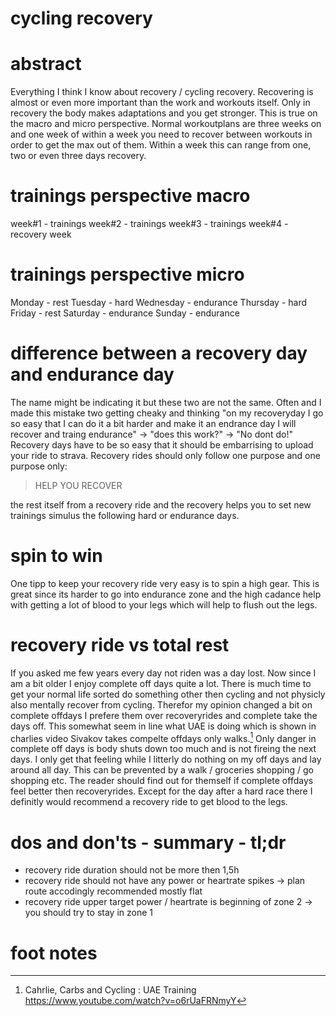 # cycling recovery

# abstract
Everything I think I know about recovery / cycling recovery. 
Recovering is almost or even more important than the work and workouts itself. Only in recovery the body makes adaptations and you get stronger. This is true on the macro and micro perspective. Normal workoutplans are three weeks on and one week of within a week you need to recover between workouts in order to get the max out of them. 
Within a week this can range from one, two or even three days recovery. 

# trainings perspective macro
week#1 - trainings
week#2 - trainings
week#3 - trainings
week#4 - recovery week

# trainings perspective micro 
Monday    - rest
Tuesday   - hard
Wednesday - endurance
Thursday  - hard
Friday    - rest
Saturday  - endurance
Sunday    - endurance

# difference between a recovery day and endurance day
The name might be indicating it but these two are not the same. 
Often and I made this mistake two getting cheaky and thinking "on my recoveryday I go so easy that I can do it a bit harder and make it an endrance day I will recover and traing endurance" -> "does this work?" -> "No dont do!"
Recovery days have to be so easy that it should be embarrising to upload your ride to strava. 
Recovery rides should only follow one purpose and one purpose only: 

> HELP YOU RECOVER

the rest itself from a recovery ride and the recovery helps you to set new trainings simulus the following hard or endurance days. 

# spin to win
One tipp to keep your recovery ride very easy is to spin a high gear. This is great since its harder to go into endurance zone and the high cadance help with getting a lot of blood to your legs which will help to flush out the legs. 

# recovery ride vs total rest
If you asked me few years every day not riden was a day lost. Now since I am a bit older I enjoy complete off days quite a lot. There is much time to get your normal life sorted do something other then cycling and not physicly also mentally recover from cycling. 
Therefor my opinion changed a bit on complete offdays I prefere them over recoveryrides and complete take the days off. This somewhat seem in line what UAE is doing which is shown in charlies video Sivakov takes compelte offdays only walks.[^2] 
Only danger in complete off days is body shuts down too much and is not fireing the next days. I only get that feeling while I litterly do nothing on my off days and lay around all day. This can be prevented by a walk / groceries shopping / go shopping etc. 
The reader should find out for themself if complete offdays feel better then recoveryrides. Except for the day after a hard race there I definitly would recommend a recovery ride to get blood to the legs.

# dos and don'ts - summary - tl;dr 
- recovery ride duration should not be more then 1,5h 
- recovery ride should not have any power or heartrate spikes -> plan route accodingly recommended mostly flat
- recovery ride upper target power / heartrate is beginning of zone 2 -> you should try to stay in zone 1




# foot notes
[^1]: Phil Gaimon WorldTour Workouts : https://www.youtube.com/playlist?list=PLzLXAKHfgk2RUa3Rmr87Pnbc1cHsARYzN
[^2]: Cahrlie, Carbs and Cycling : UAE Training https://www.youtube.com/watch?v=o6rUaFRNmyY
